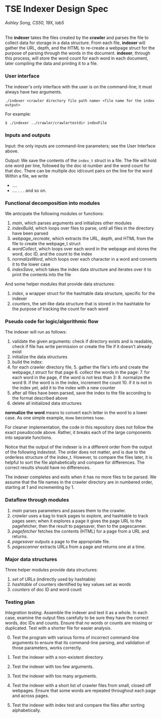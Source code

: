 # TSE Indexer Design Spec
###### Ashley Song, CS50, 19X, lab5

The **indexer** takes the files created by the **crawler** and parses the file to collect data for storage in a data structure. From each file, **indexer** will gather the URL, depth, and the HTML to re-create a webpage struct for the purpose of parsing through the words in the document. **indexer**, through this process, will store the word count for each word in each document, later compiling the data and printing it to a file.


### User interface

The indexer's only interface with the user is on the command-line; it must always have two arguments.

```
./indexer <crawler directory file path name> <file name for the index output>
```

For example:

``` bash
$ ./indexer ../crawler/crawlertestdir indexFile
```

### Inputs and outputs

Input: the only inputs are command-line parameters; see the User Interface above.

Output: We save the contents of the `index_t` struct in a file.
The file will hold one word per line, followed by the doc id number and the word count for that doc. There can be multiple doc id/count pairs on the line for the word
Within a file, we write

 * <word> <doc id number> <word count for the doc>....
 *  <word> <doc id number> <word count for the doc>....
 .
 .
 .
 and so on.


### Functional decomposition into modules

We anticipate the following modules or functions:

 1. *main*, which parses arguments and initializes other modules
 2. *indexBuild*, which loops over files to parse, until all files in the directory have been parsed
 3. *webpage_recreate*, which extracts the URL, depth, and HTML from the file to create the webpage_t struct
 4. *wordCollect*, which loops over each word in the webpage and stores the word, doc ID, and the count to the index
 4. *normalizeWord*, which loops over each character in a word and converts it to the lower case
 5. *indexSave*, which takes the index data structure and iterates over it to print the contents into the file

And some helper modules that provide data structures:

 1. *index*, a wrapper struct for the hashtable data structure, specific for the indexer
 4. *counters*, the set-like data structure that is stored in the hashtable for the purpose of tracking the count for each word

### Pseudo code for logic/algorithmic flow

The indexer will run as follows:

1. validate the given arguments: check if directory exists and is readable, check if file has write permission or create the file if it doesn't already exist
2. initialize the data structures
3. build the index:
  4. for each crawler directory file,
    5. gather the file's info and create the webpage_t struct for that page
    6. collect the words in the page:
      7. for each word in the page, if the word is not less than 3:
        8. normalize the word
        9. if the word is in the index, increment the count
        10. if it is not in the index yet, add it to the index with a new counter
11. after all files have been parsed, save the index to the file according to the format described above
12. delete all initialized data structures


**normalize the word** means to convert each letter in the word to a lower case.
As one simple example,
`Home`
becomes
`home`.


For cleaner implementation, the code in this repository does not follow the exact pseudocode above. Rather, it breaks each of the large components into separate functions.

Notice that the output of the indexer is in a different order from the output of the following indextest. The order does not matter, and is due to the orderless structure of the index_t. However, to compare the files later, it is helpful to sort the file alphabetically and compare for differences. The correct results should have no differences.


The indexer completes and exits when it has no more files to be parsed.
We assume that the file names in the crawler directory are in numbered order, starting at 1 and incrementing by 1.


### Dataflow through modules

 1. *main* parses parameters and passes them to the crawler.
 2. *crawler* uses a bag to track pages to explore, and hashtable to track pages seen; when it explores a page it gives the page URL to the pagefetcher, then the result to pagesaver, then to the pagescanner.
 3. *pagefetcher* fetches the contents (HTML) for a page from a URL and returns.
 4. *pagesaver* outputs a page to the appropriate file.
 4. *pagescanner* extracts URLs from a page and returns one at a time.

### Major data structures

Three helper modules provide data structures:

 1. *set* of URLs (indirectly used by hashtable)
 2. *hashtable* of counters identified by key values set as words
 3. *counters* of doc ID and word count

### Testing plan

*Integration testing*.  Assemble the indexer and test it as a whole.
In each case, examine the output files carefully to be sure they have the correct words, doc IDs and counts.
Ensure that no words or counts are missing or duplicated.
Test with a shorter file for easier analysis.

0. Test the program with various forms of incorrect command-line arguments to ensure that its command-line parsing, and validation of those parameters, works correctly.

0. Test the indexer with a non-existent directory.

0. Test the indexer with too few arguments.

0. Test the indexer with too many arguments.

1. Test the indexer with a short list of crawler files from small, closed off webpages.
Ensure that some words are repeated throughout each page and across pages.

2. Test the indexer with index test and compare the files after sorting alphabetically.
